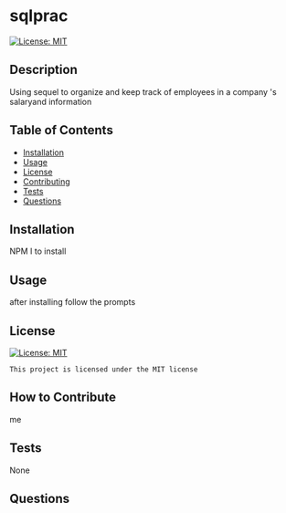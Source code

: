# sqlprac
[![License: MIT](https://img.shields.io/badge/License-MIT-yellow.svg)](https://opensource.org/licenses/MIT)

## Description

Using sequel to organize and keep track of employees in a company 's salaryand information
    
## Table of Contents

- [Installation](#installation)
- [Usage](#usage)
- [License](#license)
- [Contributing](#contributing)
- [Tests](#tests)
- [Questions](#questions)
    
## Installation

NPM I to install 

## Usage
    
after installing follow the prompts  


## License
[![License: MIT](https://img.shields.io/badge/License-MIT-yellow.svg)](https://opensource.org/licenses/MIT)

    This project is licensed under the MIT license

## How to Contribute

me

## Tests

None

## Questions
